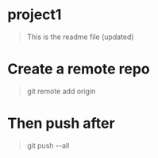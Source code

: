 # project1
>This is the readme file (updated)

# Create a remote repo
> git remote add origin <server repo url>

# Then push after
> git push --all